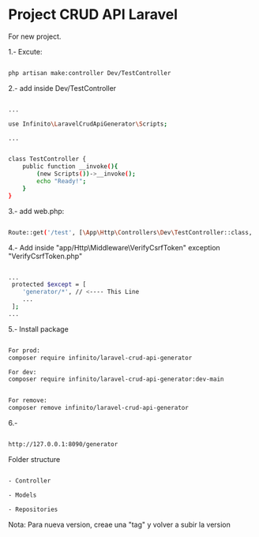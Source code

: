 # Project CRUD API Laravel


For new project.  

1.- Excute:

```sh

php artisan make:controller Dev/TestController

```

2.- add inside Dev/TestController


```sh

...

use Infinito\LaravelCrudApiGenerator\Scripts;

...


class TestController {
    public function __invoke(){
        (new Scripts())->__invoke();
        echo "Ready!";
    }
}

```


3.- add web.php:

```sh

Route::get('/test', [\App\Http\Controllers\Dev\TestController::class, '__invoke'])->name('test');

```

4.- Add inside "app/Http\Middleware\VerifyCsrfToken" exception "VerifyCsrfToken.php"

```sh

...
 protected $except = [
    'generator/*', // <---- This Line
    ...
 ];
...

```



5.- Install package

```sh

For prod:
composer require infinito/laravel-crud-api-generator

For dev:
composer require infinito/laravel-crud-api-generator:dev-main


For remove:
composer remove infinito/laravel-crud-api-generator

```


6.- 

```sh

http://127.0.0.1:8090/generator

```



Folder structure

```sh

- Controller

- Models

- Repositories

```



Nota: Para nueva version, creae una "tag" y volver a subir la version 
